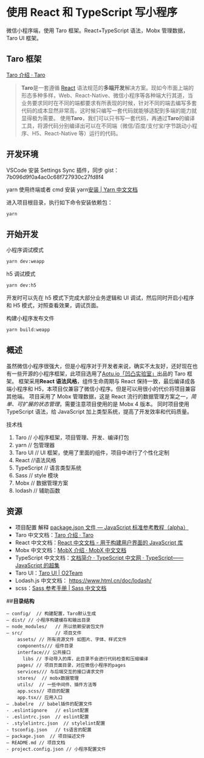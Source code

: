 # 使用 React 和 TypeScript 写小程序

微信小程序端，使用 Taro 框架。React+TypeScript 语法，Mobx 管理数据，Taro UI 框架。

## Taro 框架

[Taro 介绍 · Taro](https://nervjs.github.io/taro/docs/README.html)

> **Taro**是一套遵循 [React](https://reactjs.org/) 语法规范的**多端开发**解决方案。现如今市面上端的形态多种多样，Web、React-Native、微信小程序等各种端大行其道，当业务要求同时在不同的端都要求有所表现的时候，针对不同的端去编写多套代码的成本显然非常高，这时候只编写一套代码就能够适配到多端的能力就显得极为需要。
> 使用**Taro**，我们可以只书写一套代码，再通过**Taro**的编译工具，将源代码分别编译出可以在不同端（微信/百度/支付宝/字节跳动小程序、H5、React-Native 等）运行的代码。

## 开发环境

VSCode 安装 Settings Sync 插件，同步 gist：7b096d9f0a4ac0c68f727930c27fd8f4

yarn
使用终端或者 cmd 安装 yarn[安装 | Yarn 中文文档](https://yarn.bootcss.com/docs/install/#mac-stable)

进入项目根目录，执行如下命令安装依赖包：

```sh
yarn
```

## 开始开发

小程序调试模式

```sh
yarn dev:weapp
```

h5 调试模式

```sh
yarn dev:h5
```

开发时可以先在 h5 模式下完成大部分业务逻辑和 UI 调试，然后同时开启小程序和 H5 模式，对照查看效果，调试页面。

构建小程序发布文件

```sh
yarn build:weapp
```

## 概述

虽然微信小程序很强大，但是小程序对于开发者来说，确实不太友好，还好现在也有一些开源的小程序框架，此项目选用了[Aotu.io「凹凸实验室」](https://aotu.io/)出品的 Taro 框架。
框架采用**React 语法风格**，组件生命周期与 React 保持一致，最后编译成各端小程序和 H5，本项目仅兼容了微信小程序。但是可以用很小的代价将项目兼容其他端。
项目采用了 Mobx 管理数据，这是 React 流行的数据管理方案之一，_简单、可扩展的状态管理_，需要注意项目使用的是 Mobx 4 版本。
同时项目使用 TypeScript 语法，给 JavaScript 加上类型系统，提高了开发效率和代码质量。

技术栈

1.  Taro // 小程序框架，项目管理、开发、编译打包
2.  yarn // 包管理器
3.  Taro UI // UI 框架，使用了里面的组件，项目中进行了个性化定制
4.  React //语法风格
5.  TypeScript // 语言类型系统
6.  Sass // style 模块
7.  Mobx // 数据管理方案
8.  lodash // 辅助函数

## 资源

- 项目配置 解释 [package.json 文件 — JavaScript 标准参考教程（alpha）](http://javascript.ruanyifeng.com/nodejs/packagejson.html)
- Taro 中文文档：[Taro 介绍 · Taro](https://nervjs.github.io/taro/docs/README.html)
- React 中文文档：[React 中文文档 - 用于构建用户界面的 JavaScript 库](https://react.docschina.org/)
- Mobx 中文文档：[MobX 介绍 · MobX 中文文档](https://cn.mobx.js.org/)
- TypeScript 中文文档：[文档简介 · TypeScript 中文网 · TypeScript——JavaScript 的超集](https://www.tslang.cn/docs/home.html)
- Taro UI：[Taro UI | O2Team](https://taro-ui.aotu.io/#/)
- Lodash.js 中文文档： https://www.html.cn/doc/lodash/
- scss：[Sass 参考手册 | Sass 中文文档](http://sass.bootcss.com/docs/sass-reference/)

##**目录结构**

```
— config/  // 构建配置，Taro默认生成
— dist/ // 小程序构建缓存和输出目录
— node_modules/   // 所以依赖安装包文件
— src/            // 项目文件
    assets/ // 所有资源文件 如图片、字体、样式文件
    components/// 组件目录
    interface/// 公共接口
	  libs // 手动导入的库，此目录不会进行代码检查和压缩编译
    pages/ // 项目页面目录，对应微信小程序的pages
    services/// 与后端交互的接口请求文件
    stores/  // mobx数据管理
    utils/  // 一些中间件、插件方法等
    app.scss// 项目的配置
    app.tsx// 应用入口
— .babelre  // babel插件的配置文件
- .eslintignore   // eslint配置
- .eslintrc.json  // eslint配置
- .stylelintrc.json  // stylelint配置
- tsconfig.json   // ts语言的配置
— package.json  // 项目描述文件
— README.md // 项目文档
- project.config.json // 小程序配置文件
```
